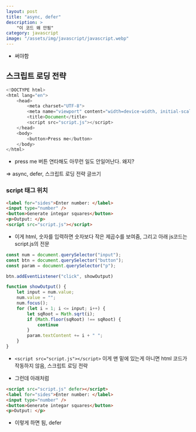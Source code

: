 ```yaml
---
layout: post
title: "async, defer"
description: >
    "이 코드 왜 안됨"
category: javascript
image: "/assets/img/javascript/javascript.webp"
---
```


- 써야함
## 스크립트 로딩 전략

~~~js
<!DOCTYPE html>
<html lang="en">
    <head>
        <meta charset="UTF-8">
        <meta name="viewport" content="width=device-width, initial-scale=1.0">
        <title>Document</title>
        <script src="script.js"></script>
    </head>
    <body>
        <button>Press me</button>
    </body>
</html>
~~~

- press me 버튼 연타해도 아무런 일도 안일어난다. 왜지?

=> async, defer, 스크립트 로딩 전략 글쓰기

### script 태그 위치

~~~html
<label for="sides">Enter number: </label>
<input type="number" />
<button>Generate integar squares</button>
<p>Output: </p>
<script src="script.js"></script>
~~~

- 이게 html, 숫자를 입력하면 숫자보다 작은 제곱수를 보여줌, 그리고 아래 js코드는 script.js의 전문

~~~js
const num = document.querySelector("input");
const btn = document.querySelector("button");
const param = document.querySelector("p");

btn.addEventListener("click", showOutput)

function showOutput() {
    let input = num.value;
    num.value = "";
    num.focus();
    for (let i = 1; i <= input; i++) {
        let sqRoot = Math.sqrt(i);
        if (Math.floor(sqRoot) !== sqRoot) {
            continue
        }
        param.textContent += i + " ";
    }
}
~~~

- `<script src="script.js"></script>` 이게 맨 밑에 있는게 아니면 html 코드가 작동하지 않음, 스크립트 로딩 전략

- 그런데 아래처럼

~~~html
<script src="script.js" defer></script>
<label for="sides">Enter number: </label>
<input type="number" />
<button>Generate integar squares</button>
<p>Output: </p>
~~~

- 이렇게 하면 됨, defer